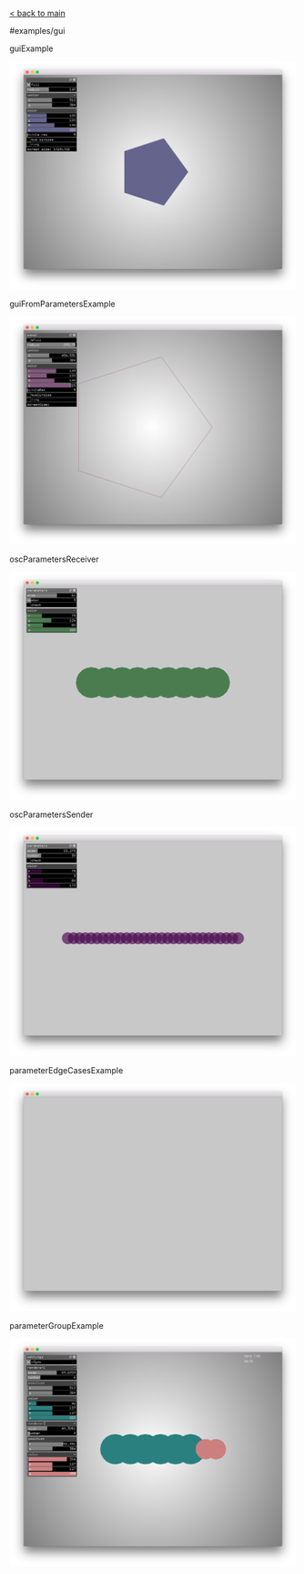 [< back to main](../README.md)

#examples/gui

guiExample

![guiExample](guiExample.png)

guiFromParametersExample

![guiFromParametersExample](guiFromParametersExample.png)

oscParametersReceiver

![oscParametersReceiver](oscParametersReceiver.png)

oscParametersSender

![oscParametersSender](oscParametersSender.png)

parameterEdgeCasesExample

![parameterEdgeCasesExample](parameterEdgeCasesExample.png)

parameterGroupExample

![parameterGroupExample](parameterGroupExample.png)

